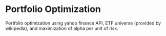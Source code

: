 # Portfolio Optimization

Portfolio optimization using yahoo finance API, ETF universe (provided by wikipedia), and maximization of alpha per unit of risk.
